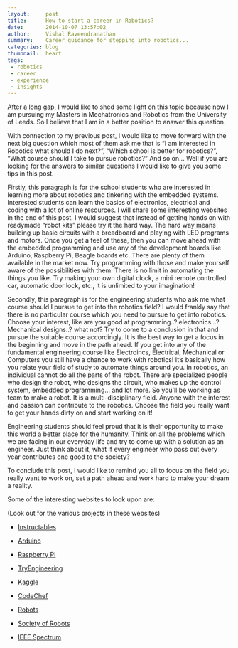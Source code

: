 ```yaml
---
layout:     post
title:      How to start a career in Robotics?
date:       2014-10-07 13:57:02
author:     Vishal Raveendranathan
summary:    Career guidance for stepping into robotics...
categories: blog
thumbnail:  heart
tags:
 - robotics
 - career
 - experience
 - insights
---
```


After a long gap, I would like to shed some light on this topic because now I am pursuing my Masters in Mechatronics and Robotics from the University of Leeds. So I believe that I am in a better position to answer this question.

With connection to my previous post, I would like to move forward with the next big question which most of them ask me that is “I am interested in Robotics what should I do next?”, “Which school is better for robotics?”, “What course should I take to pursue robotics?” And so on… Well if you are looking for the answers to similar questions I would like to give you some tips in this post.

Firstly, this paragraph is for the school students who are interested in learning more about robotics and tinkering with the embedded systems. Interested students can learn the basics of electronics, electrical and coding with a lot of online resources. I will share some interesting websites in the end of this post. I would suggest that instead of getting hands on with readymade “robot kits” please try it the hard way. The hard way means building up basic circuits with a breadboard and playing with LED programs and motors. Once you get a feel of these, then you can move ahead with the embedded programming and use any of the development boards like Arduino, Raspberry Pi, Beagle boards etc. There are plenty of them available in the market now. Try programming with those and make yourself aware of the possibilities with them. There is no limit in automating the things you like. Try making your own digital clock, a mini remote controlled car, automatic door lock, etc., it is unlimited to your imagination!

Secondly, this paragraph is for the engineering students who ask me what course should I pursue to get into the robotics field? I would frankly say that there is no particular course which you need to pursue to get into robotics. Choose your interest, like are you good at programming..? electronics…? Mechanical designs..? what not? Try to come to a conclusion in that and pursue the suitable course accordingly. It is the best way to get a focus in the beginning and move in the path ahead. If you get into any of the fundamental engineering course like Electroincs, Electrical, Mechanical or Computers you still have a chance to work with robotics! It’s basically how you relate your field of study to automate things around you. In robotics, an individual cannot do all the parts of the robot. There are specialized people who design the robot, who designs the circuit, who makes up the control system, embedded programming… and lot more. So you’ll be working as team to make a robot. It is a multi-disciplinary field. Anyone with the interest and passion can contribute to the robotics. Choose the field you really want to get your hands dirty on and start working on it!
  
Engineering students should feel proud that it is their opportunity to make this world a better place for the humanity. Think on all the problems which we are facing in our everyday life and try to come up with a solution as an engineer. Just think about it, what if every engineer who pass out every year contributes one good to the society?

To conclude this post, I would like to remind you all to focus on the field you really want to work on, set a path ahead and work hard to make your dream a reality.

Some of the interesting websites to look upon are:
  
(Look out for the various projects in these websites)
  
- [Instructables][1]
  
- [Arduino][2]
  
- [Raspberry Pi][3]

- [TryEngineering][4]
  
- [Kaggle][5]
  
- [CodeChef][6]
  
- [Robots][7]
  
- [Society of Robots][8]
  
- [IEEE Spectrum][9]

[1]: http://www.instructables.com/
[2]: https://www.arduino.cc/
[3]: http://www.raspberrypi.org/
[4]: http://www.tryengineering.org/
[5]: https://www.kaggle.com/
[6]: http://www.codechef.com/
[7]: http://robots.net/proj/
[8]: http://www.societyofrobots.com/
[9]: http://spectrum.ieee.org/





